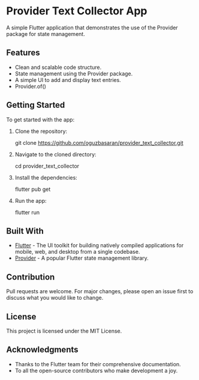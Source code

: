 # Provider Text Collector App

A simple Flutter application that demonstrates the use of the Provider package for state management.

## Features

- Clean and scalable code structure.
- State management using the Provider package.
- A simple UI to add and display text entries.
- Provider.of() 

## Getting Started

To get started with the app:

1. Clone the repository:

   git clone https://github.com/oguzbasaran/provider_text_collector.git
   

2. Navigate to the cloned directory:
   
   cd provider_text_collector
   

3. Install the dependencies:
   
   flutter pub get


4. Run the app:
   
   flutter run
   

## Built With

- [Flutter](https://flutter.dev/) - The UI toolkit for building natively compiled applications for mobile, web, and desktop from a single codebase.
- [Provider](https://pub.dev/packages/provider) - A popular Flutter state management library.

## Contribution

Pull requests are welcome. For major changes, please open an issue first to discuss what you would like to change.

## License

This project is licensed under the MIT License.

## Acknowledgments

- Thanks to the Flutter team for their comprehensive documentation.
- To all the open-source contributors who make development a joy.